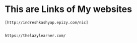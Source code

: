# This are Links of My websites

    [http://indreshkashyap.epizy.com/nic]


    https://thelazylearner.com/
